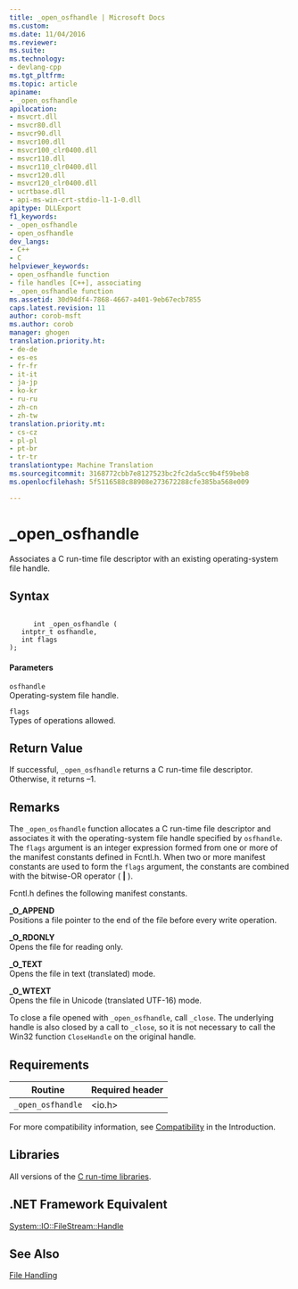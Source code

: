 ```yaml
---
title: _open_osfhandle | Microsoft Docs
ms.custom: 
ms.date: 11/04/2016
ms.reviewer: 
ms.suite: 
ms.technology:
- devlang-cpp
ms.tgt_pltfrm: 
ms.topic: article
apiname:
- _open_osfhandle
apilocation:
- msvcrt.dll
- msvcr80.dll
- msvcr90.dll
- msvcr100.dll
- msvcr100_clr0400.dll
- msvcr110.dll
- msvcr110_clr0400.dll
- msvcr120.dll
- msvcr120_clr0400.dll
- ucrtbase.dll
- api-ms-win-crt-stdio-l1-1-0.dll
apitype: DLLExport
f1_keywords:
- _open_osfhandle
- open_osfhandle
dev_langs:
- C++
- C
helpviewer_keywords:
- open_osfhandle function
- file handles [C++], associating
- _open_osfhandle function
ms.assetid: 30d94df4-7868-4667-a401-9eb67ecb7855
caps.latest.revision: 11
author: corob-msft
ms.author: corob
manager: ghogen
translation.priority.ht:
- de-de
- es-es
- fr-fr
- it-it
- ja-jp
- ko-kr
- ru-ru
- zh-cn
- zh-tw
translation.priority.mt:
- cs-cz
- pl-pl
- pt-br
- tr-tr
translationtype: Machine Translation
ms.sourcegitcommit: 3168772cbb7e8127523bc2fc2da5cc9b4f59beb8
ms.openlocfilehash: 5f5116588c88908e273672288cfe385ba568e009

---
```

# _open_osfhandle
Associates a C run-time file descriptor with an existing operating-system file handle.  
  
## Syntax  
  
```  
  
      int _open_osfhandle (  
   intptr_t osfhandle,  
   int flags   
);  
```  
  
#### Parameters  
 `osfhandle`  
 Operating-system file handle.  
  
 `flags`  
 Types of operations allowed.  
  
## Return Value  
 If successful, `_open_osfhandle` returns a C run-time file descriptor. Otherwise, it returns –1.  
  
## Remarks  
 The `_open_osfhandle` function allocates a C run-time file descriptor and associates it with the operating-system file handle specified by `osfhandle`. The `flags` argument is an integer expression formed from one or more of the manifest constants defined in Fcntl.h. When two or more manifest constants are used to form the `flags` argument, the constants are combined with the bitwise-OR operator ( **&#124;** ).  
  
 Fcntl.h defines the following manifest constants.  
  
 **_O_APPEND**  
 Positions a file pointer to the end of the file before every write operation.  
  
 **_O_RDONLY**  
 Opens the file for reading only.  
  
 **_O_TEXT**  
 Opens the file in text (translated) mode.  
  
 **_O_WTEXT**  
 Opens the file in Unicode (translated UTF-16) mode.  
  
 To close a file opened with `_open_osfhandle`, call `_close`. The underlying handle is also closed by a call to `_close`, so it is not necessary to call the Win32 function `CloseHandle` on the original handle.  
  
## Requirements  
  
|Routine|Required header|  
|-------------|---------------------|  
|`_open_osfhandle`|\<io.h>|  
  
 For more compatibility information, see [Compatibility](../../c-runtime-library/compatibility.md) in the Introduction.  
  
## Libraries  
 All versions of the [C run-time libraries](../../c-runtime-library/crt-library-features.md).  
  
## .NET Framework Equivalent  
 [System::IO::FileStream::Handle](https://msdn.microsoft.com/en-us/library/system.io.filestream.handle.aspx)  
  
## See Also  
 [File Handling](../../c-runtime-library/file-handling.md)


<!--HONumber=Jan17_HO2-->


